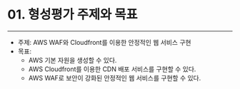 # 01. 형성평가 주제와 목표

---

- 주제: AWS WAF와 Cloudfront를 이용한 안정적인 웹 서비스 구현
- 목표:
    - AWS 기본 자원을 생성할 수 있다.
    - AWS Cloudfront를 이용한 CDN 배포 서비스를 구현할 수 있다.
    - AWS WAF로 보안이 강화된 안정적인 웹 서비스를 구현할 수 있다.
